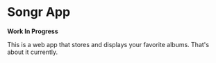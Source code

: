 # Songr App

**Work In Progress**

This is a web app that stores and displays your favorite albums. That's about it currently.  